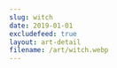 ```yaml
---
slug: witch
date: 2019-01-01
excludefeed: true
layout: art-detail
filename: /art/witch.webp
---
```

